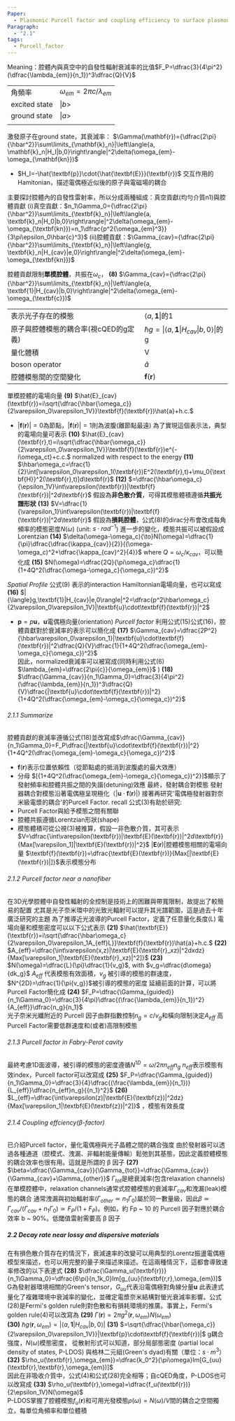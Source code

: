 ```yaml
---
Paper:
  - Plasmonic Purcell factor and coupling efficiency to surface plasmons. Implications for addressing and controlling optical nanosources
Paragraph:
  - "2.1"
tags:
  - Purcell_factor
---
```

Meaning：腔體內與真空中的自發性輻射衰減率的比值$F_P=\dfrac{3}{4\pi^2}(\dfrac{\lambda_{em}}{n_1})^3\dfrac{Q}{V}$

|                |                                    |
| -------------- | ---------------------------------- |
| 角頻率            | $\omega_{em}=2{\pi}c/\lambda_{em}$ |
| excited state  | $\|b>$                             |
|  ground state  | $\|a>$                             |
|                |                                    |
激發原子在ground state，其衰減率：
$\Gamma(\mathbf{r})={\dfrac{2\pi}{\hbar^2}}\sum\limits_{\mathbf{k}_n}|\left\langle{a, \mathbf{k}_n|H_I|b,0}\right\rangle|^2\delta(\omega_{em}-\omega_{\mathbf{kn}})$
- $H_I=-\hat{\textbf{p}}\cdot{\hat{\textbf{E}}}(\textbf{r})$ 交互作用的Hamitonian，描述電偶極近似後的原子與電磁場的耦合

主要探討腔體內的自發性雷射率，所以分成兩種組成：真空貢獻(均勻介質n1)與腔體貢獻
(i)真空貢獻：$n_1\Gamma_0={\dfrac{2\pi}{\hbar^2}}\sum\limits_{\textbf{k}_n}|\left\langle{a, \textbf{k}_n|H_0|b,0}\right\rangle|^2\delta(\omega_{em}-\omega_{\textbf{kn}})=n_1\dfrac{p^2{\omega_{em}^3}}{3\pi\epsilon_0\hbar{c}^3}$
(ii)腔體貢獻：$\Gamma_{cav}={\dfrac{2\pi}{\hbar^2}}\sum\limits_{\textbf{k}_n}|\left\langle{g, \textbf{k}_n|H_{cav}|e,0}\right\rangle|^2\delta(\omega_{em}-\omega_{\textbf{kn}})$

腔體貢獻限制**單模腔體**，共振在$\omega_c$，
**(8)**  $\Gamma_{cav}={\dfrac{2\pi}{\hbar^2}}\sum\limits_{\textbf{k}_n}|\left\langle{a, \textbf{1}|H_{cav}|b,0}\right\rangle|^2\delta(\omega_{em}-\omega_{\textbf{c}})$


|                        |                                                                         |
| ---------------------- | ----------------------------------------------------------------------- |
| 表示光子存在的模態              | $\langle{a},\textbf{1}\|$的1                                             |
| 原子與腔體模態的耦合率(視cQED的g定義) | $\hbar{g}=\|\left\langle{a, \textbf{1}\|H_{cav}\|b,0}\right\rangle\|$的g |
| 量化體積                   | V                                                                       |
| boson operator         | $\hat{a}$                                                               |
| 腔體模態間的空間變化             | $\textbf{f}(\textbf{r})$                                                |

單模腔體的電場向量
**(9)**  $\hat{E}_{cav}(\textbf{r})=i\sqrt{\dfrac{\hbar{\omega_c}}{2\varepsilon_0\varepsilon_1V}}\textbf{f}(\textbf{r})\hat{a}+h.c.$
- $|\textbf{f}(\textbf{r})|=0$為節點，$|\textbf{f}(\textbf{r})|=1$則為波腹(離節點最遠)
為了實現這個表示法，典型的電場向量可表示
**(10)**  $\hat{E}_{cav}(\textbf{r},t)=i\sqrt{\dfrac{\hbar{\omega_c}}{2\varepsilon_0\varepsilon_1V}}\textbf{f}(\textbf{r})e^{-i\omega_ct}+c.c.$ 
normalized with respect to the energy 
**(11)**  $\hbar\omega_c=\frac{1}{2}\int[\varepsilon_0\varepsilon_1(\textbf{r})E^2(\textbf{r},t)+\mu_0{\textbf{H}}^2(\textbf{r},t)]d\textbf{r}$ 
**(12)**  $=\dfrac{\hbar\omega_c}{\epsilon_1V}\int\varepsilon(\textbf{r})|\textbf{f}(\textbf{r})|^2d\textbf{r}$ 
假設為**非色散介質**，可得其模態體積遵循**共振光譜形狀**
**(13)**  $V=\dfrac{1}{\varepsilon_1}\int\varepsilon(\textbf{r})|\textbf{f}(\textbf{r})|^2d\textbf{r}$
假設為**損耗腔體**，公式(8)的dirac分布會改成每角頻率的模態密度$N(\omega)$ (unit: $s\cdot{rad^{-1}}$)
進一步的變化，模態共振可以被假設成Lorentzian
**(14)**  $\delta(\omega-\omega_c){\to}N(\omega)=\dfrac{1}{\pi}\dfrac{\dfrac{\kappa_{cav}}{2}}{(\omega-\omega_c)^2+\dfrac{\kappa_{cav}^2}{4}}$ 
where $Q=\omega_c/\kappa_{cav}$，可以簡化成
**(15)**  $N(\omega)=\dfrac{2Q}{\pi\omega_c}\dfrac{1}{1+4Q^2(\dfrac{\omega-\omega_c}{\omega_c})^2}$


*Spatial Profile*
公式(9) 表示的interaction Hamiltonnian電場向量，也可以寫成
**(16)**  $|{\langle}g,\textbf{1}|H_{cav}|e,0\rangle|^2=\dfrac{p^2\hbar\omega_c}{2\varepsilon_0\varepsilon_1V}|\textbf{u}\cdot\textbf{f}(\textbf{r})|^2$      
- $\textbf{p}=p\textbf{u}$，$\textbf{u}$電偶極向量(orientation)
*Purcell factor*  利用公式(15)公式(16)，腔體貢獻對於衰減率的表示可以簡化成
**(17)**  $\Gamma_{cav}=\dfrac{2P^2}{\hbar\varepsilon_0\varepsilon_1}|\textbf{u}\cdot\textbf{f}(\textbf{r})|^2\dfrac{Q}{V}\dfrac{1}{1+4Q^2(\dfrac{\omega_{em}-\omega_c}{\omega_c})^2}$                                                                       
因此，normalized衰減率可以被寫成(同時利用公式(6) $\lambda_{em}=\dfrac{2\pi{c}}{\omega_{em}}$ )
**(18)**  $\dfrac{\Gamma_{cav}}{n_1\Gamma_0}=\dfrac{3}{4\pi^2}(\dfrac{\lambda_{em}}{n_1})^3\dfrac{Q}{V}\dfrac{|\textbf{u}\cdot\textbf{f}(\textbf{r})|^2}{1+4Q^2(\dfrac{\omega_{em}-\omega_c}{\omega_c})^2}$                                                                          

###### 2.1.1 Summarize
腔體貢獻的衰減率遵循公式(18)並改寫成$\dfrac{\Gamma_{cav}}{n_1\Gamma_0}=F_P\dfrac{|\textbf{u}\cdot\textbf{f}(\textbf{r})|^2}{1+4Q^2(\dfrac{\omega_{em}-\omega_c}{\omega_c})^2}$ 
- $\textbf{f}(\textbf{r})$表示位置依賴性（從節點處的抵消到波腹處的最大效應）
- 分母 $[{1+4Q^2(\dfrac{\omega_{em}-\omega_c}{\omega_c})^2}]$顯示了發射頻率和腔體共振之間的失諧(detuning)效應
最終，發射耦合對模態
發射器耦合對模態沿著電偶極呈現極化（$|\textbf{u}\cdot\textbf{f}(\textbf{r})|$)
接著再研究'電偶極發射器對奈米級電漿的耦合'的Purcell Factor. recall 公式(3)有助於研究:
- Purcell Factor與給予模態之間有關聯
- 腔體共振遵循Lorentzian形狀(shape)
- 模態體積可從公視(3)被推算，假設一非色散介質，其可表示$V=\dfrac{\int\varepsilon(\textbf{r})|\textbf{E}(\textbf{r})|^2d\textbf{r}}{Max[\varepsilon_1]|\textbf{E}(\textbf{r})|^2}$
$|\textbf{E}(\textbf{r})|$腔體模態相關的電場向量
$\textbf{f}(\textbf{r})=\dfrac{\textbf{E}(\textbf{r})}{Max[|\textbf{E}(\textbf{r})|]}$表示模態分布
###### 2.1.2 Purcell factor near a nanofiber
在3D光學腔體中自發性輻射的全控制是技術上的困難與帶寬限制，故提出了較簡易的配置
尤其是光子奈米環中的光致光輻射可以提升其光譜範圍，這是過去十年廣泛研究的主題
為了推導近光波導的Purcell Factor，定義了任意量化長度(L)
電場向量和模態密度可以以下公式表示
**(21)**  $\hat{\textbf{E}}(\textbf{r})=i\sqrt{\dfrac{\hbar\omega_c}{2\varepsilon_0\varepsilon_1A_{eff}L}}\textbf{f}(\textbf{r})\hat{a}+h.c.$ 
**(22)**  $A_{eff}=\dfrac{\int\varepsilon(x,z)|\textbf{E}(\textbf{r}_xz)|^2dxdz}{Max[\varepsilon_1|\textbf{E}(\textbf{r}_xz)|^2]}$ 
**(23)**  $N(\omega)=\dfrac{L}{\pi}\dfrac{1}{v_g}$, with $v_g=\dfrac{d\omega}{dk_g}$ 
$A_{eff}$ 代表模態有效面積，$v_g$ 被引導的模態的群速度，
$N^{2D}=\dfrac{1}{\pi{v_g}}$被引導的模態的密度
延續前面的計算，可以將Purcell Factor簡化成
**(24)**  $F_P=\dfrac{\Gamma_{guided}}{n_1\Gamma_0}=\dfrac{3}{4\pi}\dfrac{(\frac{\lambda_{em}}{n_1})^2}{A_{eff}}\dfrac{n_g}{n_1}$     
光子奈米光纖附近的 Purcell 因子由群指數控制$n_g=c/v_g$和橫向限制決定$A_{eff}$
高Purcell Factor需要低群速度和(或者)高限制模態
###### 2.1.3 Purcell factor in Fabry-Perot cavity
最終考慮1D面波導，被引導的模態的密度遵循$N^{1D}=\omega/2\pi{n_{eff}}n_g$
$n_{eff}$表示模態有效index，Purcell factor可以改寫成
**(25)**  $F_P=\dfrac{\Gamma_{guided}}{n_1\Gamma_0}=\dfrac{3}{4}\dfrac{(\frac{\lambda_{em}}{n_1})}{L_{eff}}\dfrac{n_{eff}n_g}{{n_1}^2}$
**(26)**  $L_{eff}=\dfrac{\int\varepsilon(z)|\textbf{E}(\textbf{z})|^2dz}{Max[\varepsilon_1|\textbf{E}(\textbf{z})|^2]}$ ，模態有效長度
###### 2.1.4 Coupling effciency(β-factor)
已介紹Purcell factor，量化電偶極與光子晶體之間的耦合強度
由於發射器可以透過各種通道（腔模式、洩漏、非輻射能量傳輸）鬆弛到其基態，因此定義腔體模態的耦合效率也很有用。這就是所謂的 β 因子
**(27)**  $\beta=\dfrac{\Gamma_{cav}}{\Gamma_{tot}}=\dfrac{\Gamma_{cav}}{\Gamma_{cav}+\Gamma_{other}}$
$\Gamma_{tot}$是總衰減率(包含relaxation channels)
在單模腔體中，relaxation channels通常式腔體模態的衰減率$\Gamma_{cav}$和洩漏(leak)模態的耦合
通常洩漏與初始輻射率$(\Gamma_{other}\simeq{n_1}\Gamma_0)$屬於同一數量級，因此$\beta\simeq\Gamma_{cav}/(\Gamma_{cav}+n_1\Gamma_0)\simeq{F_P}/(1+F_P)$。例如，約 Fp ~ 10 的 Purcell 因子對應於耦合效率 b ~ 90%。低閾值雷射需要高 β 因子
##### 2.2 Decay rate near lossy and dispersive materials
在有損色散介質存在的情況下，衰減速率的改變可以用典型的Lorentz振盪電偶極模型來描述，也可以用完整的量子來描述來描述。在這兩種情況下，這都會導致速率修改的以下表達式
**(28)**  $\dfrac{\Gamma_u(\textbf{r})}{n_1\Gamma_0}=\dfrac{6\pi}{n_1k_0}Im[g_{uu}(\textbf{r,r},\omega_{em})]$       
G為發射器環境相關的Green's tensor，$G_{uu}$代表沿電偶極對角線分量$\textbf{u}$
此表達式量化了複雜環境中衰減率的變化，並確定電漿奈米結構對螢光衰減率影響。公式(28)是Fermi's golden rule則對色散和有損耗環境的推廣。事實上，Fermi's golden rule(4)可以改寫為
**(29)**  $\Gamma(\textbf{r})=2\pi{g^2}(\textbf{r},\omega_{em})N(\omega_{em})$    
**(30)**  $\hbar{g}(\textbf{r},\omega_{em})=|\langle{a,\textbf{1}}|H_{cav}|b,0\rangle|$ 
**(31)**  $=\sqrt{\dfrac{\hbar{\omega_c}}{2\varepsilon_0\varepsilon_1V}}|\textbf{p}\cdot\textbf{f}(\textbf{r})|$
g耦合強度，$N(\omega)$模態密度，
從散射形式可以知道，部分局部態密度 (partial local density of states, P-LDOS) 與格林二元組(Green's dyad)有關（單位：$s\cdot{m^3}$）
**(32)**  $\rho_u(\textbf{r},\omega_{em})=\dfrac{k_0^2}{\pi\omega}Im[G_{uu}(\textbf{r},\textbf{r},\omega_{em})]$                               
因此在非吸收介質中，公式(4)和公式(28)完全相等；自cQED角度，P-LDOS也可以改寫成
**(33)**  $\rho_u(\textbf{r},\omega)=\dfrac{f_u(\textbf{r})}{2\epsilon_1V}N(\omega)$      
P-LDOS掌握了腔體模態$f_u(\textbf{r})$和可用光發模態$\rho(\omega)=N(\omega)/V$間的耦合之空間獨立，每單位角頻率和單位體積